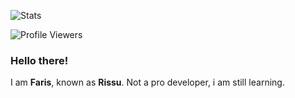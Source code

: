 ![Stats](https://github-readme-stats.vercel.app/api?username=rsuntk&hide_title=true&hide_rank=false&show_icons=true&include_all_commits=true&count_private=true&disable_animations=false&theme=dracula&locale=en&hide_border=true%22%20height=%22150%22%20alt=%22stats%20graph)

![Profile Viewers](https://komarev.com/ghpvc/?username=rsuntk&style=for-the-badge)

### Hello there!

I am **Faris**, known as **Rissu**. Not a pro developer, i am still learning.
